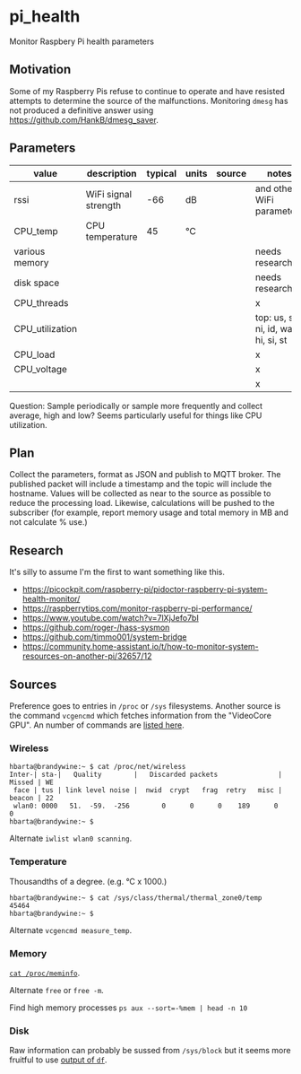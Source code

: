 # pi_health

Monitor Raspbery Pi health parameters

## Motivation

Some of my Raspberry Pis refuse to continue to operate and have resisted attempts to determine the source of the malfunctions. Monitoring `dmesg` has not produced a definitive answer using <https://github.com/HankB/dmesg_saver>.

## Parameters

|value|description|typical|units|source|notes|
|---|---|---|---|---|---|
|rssi|WiFi signal strength|-66|dB||and other WiFi parameters|
|CPU_temp|CPU temperature|45|°C|||
|various memory|||||needs research|
|disk space|||||needs research|
|CPU_threads|||||x|
|CPU_utilization|||||top: us, sy, ni, id, wa, hi, si, st|
|CPU_load|||||x|
|CPU_voltage|||||x|
||||||x|

Question: Sample periodically or sample more frequently and collect average, high and low? Seems particularly useful for things like CPU utilization.

## Plan

Collect the parameters, format as JSON and publish to MQTT broker. The published packet will include a timestamp and the topic will include the hostname. Values will be collected as near to the source as possible to reduce the processing load. Likewise, calculations will be pushed to the subscriber (for example, report memory usage and total memory in MB and not calculate % use.)

## Research

It's silly to assume I'm the first to want something like this.

* <https://picockpit.com/raspberry-pi/pidoctor-raspberry-pi-system-health-monitor/>
* <https://raspberrytips.com/monitor-raspberry-pi-performance/>
* <https://www.youtube.com/watch?v=7lXjJefo7bI>
* <https://github.com/roger-/hass-sysmon>
* <https://github.com/timmo001/system-bridge>
* <https://community.home-assistant.io/t/how-to-monitor-system-resources-on-another-pi/32657/12>

## Sources

Preference goes to entries in `/proc` or `/sys` filesystems. Another source is the command `vcgencmd` which fetches information from the "VideoCore GPU". An number of commands are [listed here](./vcgencmd.md).

### Wireless

```text
hbarta@brandywine:~ $ cat /proc/net/wireless
Inter-| sta-|   Quality        |   Discarded packets               | Missed | WE
 face | tus | link level noise |  nwid  crypt   frag  retry   misc | beacon | 22
 wlan0: 0000   51.  -59.  -256        0      0      0    189      0        0
hbarta@brandywine:~ $
```

Alternate `iwlist wlan0 scanning`.

### Temperature

Thousandths of a degree. (e.g. °C x 1000.)

```text
hbarta@brandywine:~ $ cat /sys/class/thermal/thermal_zone0/temp
45464
hbarta@brandywine:~ $ 
```

Alternate `vcgencmd measure_temp`.

### Memory

[`cat /proc/meminfo`](./meminfo.md).

Alternate `free` or `free -m`.

Find high memory processes `ps aux --sort=-%mem | head -n 10`

### Disk

Raw information can probably be sussed from `/sys/block` but it seems more fruitful to use [output of `df`](./df.md). 


